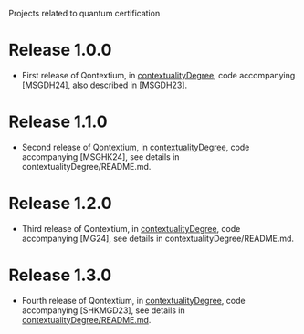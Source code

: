 Projects related to quantum certification

Release 1.0.0
=============

* First release of Qontextium, in [contextualityDegree](./contextualityDegree), code accompanying [MSGDH24], also described in [MSGDH23].

Release 1.1.0
=============

* Second release of Qontextium, in [contextualityDegree](./contextualityDegree), code accompanying [MSGHK24], see details in contextualityDegree/README.md.

Release 1.2.0
=============

* Third release of Qontextium, in [contextualityDegree](./contextualityDegree), code accompanying [MG24], see details in contextualityDegree/README.md.

Release 1.3.0
=============

* Fourth release of Qontextium, in [contextualityDegree](./contextualityDegree), code accompanying [SHKMGD23], see details in [contextualityDegree/README.md](./contextualityDegree/README.md).
